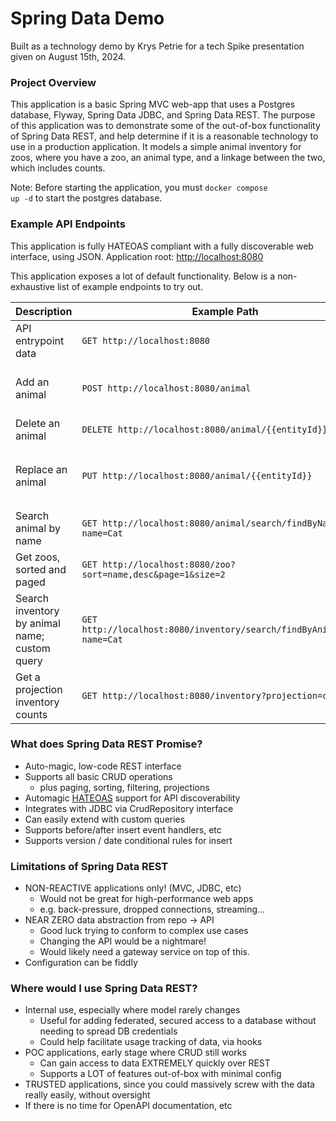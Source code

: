 # Spring Data Demo
Built as a technology demo by Krys Petrie for a tech Spike presentation given on August 15th, 2024.
### Project Overview
This application is a basic Spring MVC web-app that uses a Postgres database, Flyway, Spring Data JDBC, and Spring Data REST. The purpose of this application was to demonstrate some of the out-of-box functionality of Spring Data REST, and help determine if it is a reasonable technology to use in a production application. It models a simple animal inventory for zoos, where you have a zoo, an animal type, and a linkage between the two, which includes counts.

Note: Before starting the application, you must <code>docker compose up -d</code> to start the postgres database.

### Example API Endpoints
This application is fully HATEOAS compliant with a fully discoverable web interface, using JSON. Application root: [http://localhost:8080](http://localhost:8080)

This application exposes a lot of default functionality. Below is a non-exhaustive list of example endpoints to try out.

<table>
<thead>
  <th>Description</th>
  <th>Example Path</th>
  <th>Example JSON Body</th>
</thead>
<tbody>
<tr>
<td>API entrypoint data</td>
<td><code>GET http://localhost:8080</code></td>
<td></td>
</tr>
<tr>
<td>Add an animal</td>
<td><code>POST http://localhost:8080/animal</code></td>
<td><code>{ "name": "Dog", "description": "A domestic canine.", "conservationStatus": "Least Concern"}</code></td>
</tr>
<tr>
<td>Delete an animal</td>
<td><code>DELETE http://localhost:8080/animal/{{entityId}}</code></td>
<td></td>
</tr>
<tr>
<td>Replace an animal</td>
<td><code>PUT http://localhost:8080/animal/{{entityId}}</code></td>
<td><code>{ "name": "Cat", "description": "A furry feline with claws!", "conservationStatus": "Least Concern"}</code></td>
</tr>
<tr>
<td>Search animal by name</td>
<td><code>GET http://localhost:8080/animal/search/findByName?name=Cat</code></td>
</tr>
<tr>
<td>Get zoos, sorted and paged</td>
<td><code>GET http://localhost:8080/zoo?sort=name,desc&page=1&size=2</code></td>
<td></td>
</tr>
<tr>
<td>Search inventory by animal name; custom query</td>
<td><code>GET http://localhost:8080/inventory/search/findByAnimalName?name=Cat</code></td>
<td></td>
</tr>
<tr>
<td>Get a projection inventory counts</td>
<td><code>GET http://localhost:8080/inventory?projection=counts</code></td>
<td></td>
</tr>
</tbody>
</table>

### What does Spring Data REST Promise?
* Auto-magic, low-code REST interface
* Supports all basic CRUD operations
  * plus paging, sorting, filtering, projections
* Automagic [HATEOAS](https://en.wikipedia.org/wiki/HATEOAS) support for API discoverability
* Integrates with JDBC via CrudRepository interface
* Can easily extend with custom queries
* Supports before/after insert event handlers, etc
* Supports version / date conditional rules for insert

### Limitations of Spring Data REST
* NON-REACTIVE applications only! (MVC, JDBC, etc)
  * Would not be great for high-performance web apps
  * e.g. back-pressure, dropped connections, streaming...
* NEAR ZERO data abstraction from repo → API 
  * Good luck trying to conform to complex use cases
  * Changing the API would be a nightmare!
  * Would likely need a gateway service on top of this.
* Configuration can be fiddly

### Where would I use Spring Data REST?
* Internal use, especially where model rarely changes
  * Useful for adding federated, secured access to a database
without needing to spread DB credentials
  * Could help facilitate usage tracking of data, via hooks
* POC applications, early stage where CRUD still works
  * Can gain access to data EXTREMELY quickly over REST
  * Supports a LOT of features out-of-box with minimal config
* TRUSTED applications, since you could massively screw
with the data really easily, without oversight
* If there is no time for OpenAPI documentation, etc